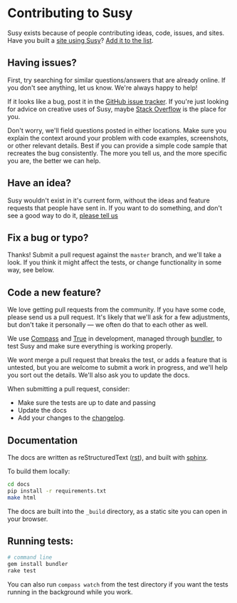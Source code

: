 Contributing to Susy
====================

Susy exists because of people contributing
ideas, code, issues, and sites.
Have you built a [site using Susy](http://susy.oddbird.net/sites-using-susy/)?
[Add it to the list](https://github.com/ericam/susysite/tree/master/content/sites-using-susy.rst).


Having issues?
--------------

First, try searching for similar questions/answers
that are already online.
If you don't see anything,
let us know.
We're always happy to help!

If it looks like a bug,
post it in the [GitHub issue tracker](https://github.com/ericam/susy/issues).
If you're just looking for advice
on creative uses of Susy,
maybe [Stack Overflow](http://stackoverflow.com/questions/tagged/susy-sass)
is the place for you.

Don't worry,
we'll field questions posted in either locations.
Make sure you explain the context around your problem
with code examples, screenshots,
or other relevant details.
Best if you can provide a simple code sample
that recreates the bug consistently.
The more you tell us,
and the more specific you are,
the better we can help.


Have an idea?
-------------

Susy wouldn't exist in it's current form,
without the ideas and feature requests
that people have sent in.
If you want to do something,
and don't see a good way to do it,
[please tell us](https://github.com/ericam/susy/issues)


Fix a bug or typo?
------------------

Thanks!
Submit a pull request against the `master` branch,
and we'll take a look.
If you think it might affect the tests,
or change functionality in some way,
see below.


Code a new feature?
-------------------

We love getting pull requests from the community.
If you have some code, please send us a pull request.
It's likely that we'll ask for a few adjustments,
but don't take it personally —
we often do that to each other as well.

We use [Compass](http://compass-style.org)
and [True](http://ericsuzanne.com/true) in development,
managed through [bundler](http://bundler.io/),
to test Susy and make sure everything is working properly.

We wont merge a pull request that breaks the test,
or adds a feature that is untested,
but you are welcome to submit a work in progress,
and we'll help you sort out the details.
We'll also ask you to update the docs.

When submitting a pull request, consider:
- Make sure the tests are up to date and passing
- Update the docs
- Add your changes to the
  [changelog](https://github.com/ericam/susy/blob/master/docs/changelog.rst).


Documentation
-------------

The docs are written as reStructuredText
([rst](http://docutils.sourceforge.net/rst.html)),
and built with [sphinx](http://sphinx-doc.org/).

To build them locally:

```bash
cd docs
pip install -r requirements.txt
make html
```

The docs are built into the `_build` directory,
as a static site you can open in your browser.


Running tests:
--------------

```bash
# command line
gem install bundler
rake test
```

You can also run `compass watch` from the test directory
if you want the tests running in the background while you work.
